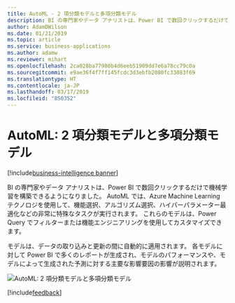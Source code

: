 ```yaml
---
title: AutoML - 2 項分類モデルと多項分類モデル
description: BI の専門家やデータ アナリストは、Power BI で数回クリックするだけで機械学習を構築できるようになりました。
author: AdamDWilson
ms.date: 01/21/2019
ms.topic: article
ms.service: business-applications
ms.author: adamw
ms.reviewer: mihart
ms.openlocfilehash: 2ca028ba77980b4d6eeb51909dd7e6a78cc79c0a
ms.sourcegitcommit: e9ae36f4f7ff145fcdc3d3ebfb2080fc33083f69
ms.translationtype: HT
ms.contentlocale: ja-JP
ms.lasthandoff: 03/17/2019
ms.locfileid: "850352"
---
```

# <a name="automl-binary-and-multinomial-classification-models"></a>AutoML: 2 項分類モデルと多項分類モデル

[!include[business-intelligence banner](../../../includes/business-intelligence.md)]

BI の専門家やデータ アナリストは、Power BI で数回クリックするだけで機械学習を構築できるようになりました。 AutoML では、Azure Machine Learning テクノロジを使用して、機能選択、アルゴリズム選択、ハイパーパラメーター最適化などの非常に特殊なタスクが実行されます。 これらのモデルは、Power Query でフィルターまたは機能エンジニアリングを使用してカスタマイズできます。

モデルは、データの取り込みと更新の間に自動的に適用されます。 各モデルに対して Power BI で多くのレポートが生成され、モデルのパフォーマンスや、モデルによって生成された予測に対する主要な影響要因の影響が説明されます。

![AutoML: 2 項分類モデルと多項分類モデル](media/automl-binary-multinomial-classification-models-1.png "AutoML: 2 項分類モデルと多項分類モデル")
<!-- picture -->

[!include[feedback](../../includes/service-feedback.md)]